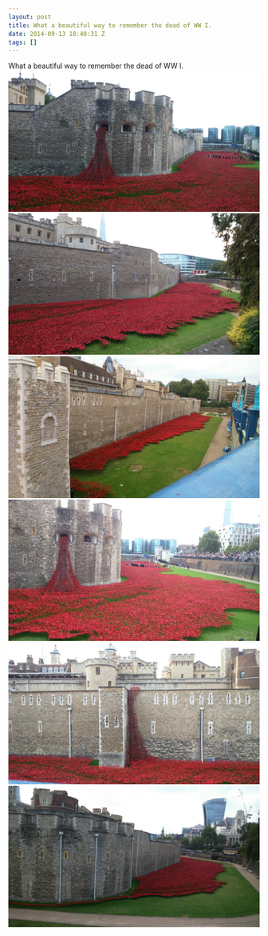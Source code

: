 ```yaml
---
layout: post
title: What a beautiful way to remember the dead of WW I.
date: 2014-09-13 18:40:31 Z
tags: []
---
```

What a beautiful way to remember the dead of WW I.
![](/media/2014/09/97402176047_0.jpg)
![](/media/2014/09/97402176047_1.jpg)
![](/media/2014/09/97402176047_2.jpg)
![](/media/2014/09/97402176047_3.jpg)
![](/media/2014/09/97402176047_4.jpg)
![](/media/2014/09/97402176047_5.jpg)
